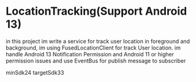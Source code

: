 # LocationTracking(Support Android 13)


in this project im write a service for track user location in foreground and background,
im using FusedLocationClient for track User location.
im handle Android 13 Notification Permission and Android 11 or higher permission issues
and use EventBus for publish message to subscriber

minSdk24
targetSdk33





